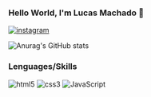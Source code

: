 ### Hello World, I'm Lucas Machado 🚀

[![instagram](https://img.shields.io/badge/Instagram-E4405F?style=for-the-badge&logo=instagram&logoColor=white)](https://www.instagram.com/machado.dev_?igsh=NnY3bGduaGIxb244&utm_source=qr) 

![Anurag's GitHub stats](https://github-readme-stats.vercel.app/api?username=lukasmachado-html&show_icons=true&theme=merko)


### Lenguages/Skills

![html5](https://img.shields.io/badge/HTML5-E34F26?style=for-the-badge&logo=html5&logoColor=white) 
![css3](https://img.shields.io/badge/CSS3-1572B6?style=for-the-badge&logo=css3&logoColor=white)
![JavaScript](https://img.shields.io/badge/JavaScript-323330?style=for-the-badge&logo=javascript&logoColor=F7DF1E)
